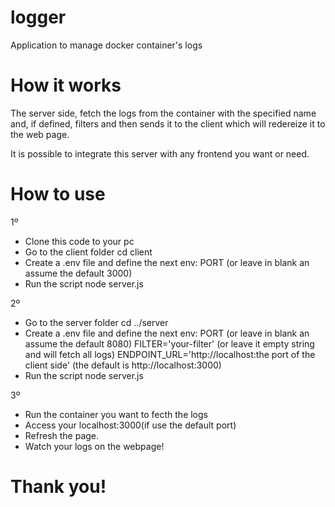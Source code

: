 # logger
Application to manage docker container's logs

# How it works

The server side, fetch the logs from the container with the specified name and, if defined, filters and then sends it to the client which will redereize it to the web page. 

It is possible to integrate this server with any frontend you want or need. 

# How to use

1º

- Clone this code to your pc
- Go to the client folder
	cd client
- Create a .env file and define the next env:
	 PORT (or leave in blank an assume the default 3000)
- Run the script
	node server.js

2º 
- Go to the server folder
	cd ../server
- Create a .env file and define the next env:
	PORT (or leave in blank an assume the default 8080)
	FILTER='your-filter' (or leave it empty string and will fetch all logs)
	ENDPOINT_URL='http://localhost:the port of the client side' (the default is http://localhost:3000)
- Run the script
	node server.js

3º
- Run the container you want to fecth the logs
- Access your localhost:3000(if use the default port)
- Refresh the page.
- Watch your logs on the webpage!

# Thank you! 